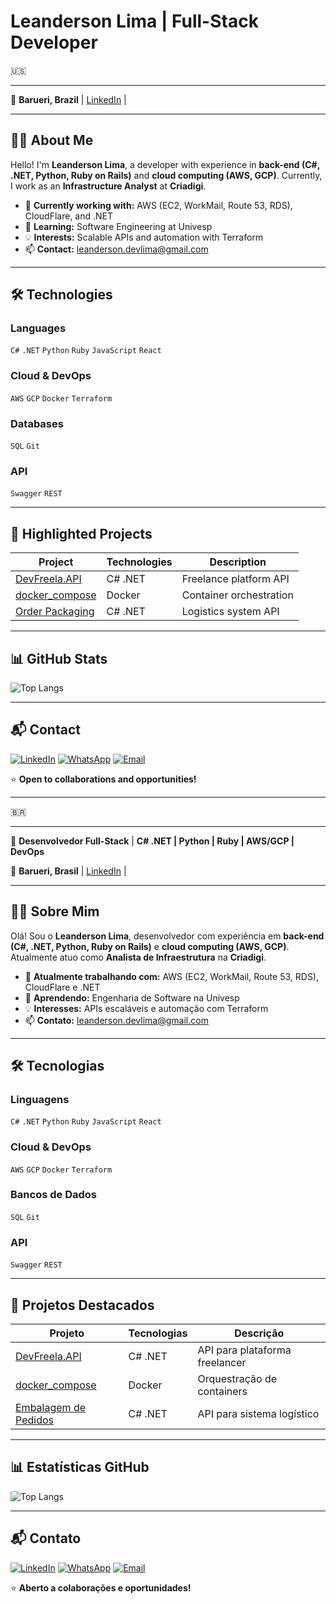 # Leanderson Lima | Full-Stack Developer

🇺🇸 

---

📍 **Barueri, Brazil** | [LinkedIn](https://www.linkedin.com/in/leanderson-dias-de-lima/) |  

---  

## 👨‍💻 About Me  

Hello! I'm **Leanderson Lima**, a developer with experience in **back-end (C#, .NET, Python, Ruby on Rails)** and **cloud computing (AWS, GCP)**. Currently, I work as an **Infrastructure Analyst** at **Criadigi**.  

- 🔭 **Currently working with:** AWS (EC2, WorkMail, Route 53, RDS), CloudFlare, and .NET  
- 🌱 **Learning:** Software Engineering at Univesp  
- 💡 **Interests:** Scalable APIs and automation with Terraform  
- 📫 **Contact:** [leanderson.devlima@gmail.com](mailto:leanderson.devlima@gmail.com)  

---  

## 🛠️ Technologies  

### Languages  
`C#` `.NET` `Python` `Ruby` `JavaScript` `React`  

### Cloud & DevOps  
`AWS` `GCP` `Docker` `Terraform`  

### Databases  
`SQL` `Git`  

### API  
`Swagger` `REST`  

---  

## 📂 Highlighted Projects  

| Project | Technologies | Description |  
|---------|------------|-----------|  
| [DevFreela.API](https://github.com/LeanDevLima/DevFreela.API) | C# .NET | Freelance platform API |  
| [docker_compose](https://github.com/LeanDevLima/docker_compose) | Docker | Container orchestration |  
| [Order Packaging](https://github.com/LeanDevLima/EmbalagemPedidos) | C# .NET | Logistics system API |  

---  

## 📊 GitHub Stats  

![Top Langs](https://github-readme-stats.vercel.app/api/top-langs/?username=LeanDevLima&layout=compact)  

---  

## 📬 Contact  

[![LinkedIn](https://img.shields.io/badge/LinkedIn-0077B5?style=flat&logo=linkedin)](https://www.linkedin.com/in/leanderson-dias-de-lima/)
[![WhatsApp](https://img.shields.io/badge/WhatsApp-25D366?style=flat&logo=whatsapp)](https://wa.me/5511940139899)
[![Email](https://img.shields.io/badge/Email-D14836?style=flat&logo=gmail)](mailto:leanderson.devlima@gmail.com)

⭐ **Open to collaborations and opportunities!**  


---

🇧🇷

---


🚀 **Desenvolvedor Full-Stack** | **C# .NET | Python | Ruby | AWS/GCP | DevOps**

📍 **Barueri, Brasil** | [LinkedIn](https://www.linkedin.com/in/leanderson-dias-de-lima/) | 

---

## 👨‍💻 Sobre Mim

Olá! Sou o **Leanderson Lima**, desenvolvedor com experiência em **back-end (C#, .NET, Python, Ruby on Rails)** e **cloud computing (AWS, GCP)**. Atualmente atuo como **Analista de Infraestrutura** na **Criadigi**.

- 🔭 **Atualmente trabalhando com:** AWS (EC2, WorkMail, Route 53, RDS), CloudFlare e .NET
- 🌱 **Aprendendo:** Engenharia de Software na Univesp
- 💡 **Interesses:** APIs escaláveis e automação com Terraform
- 📫 **Contato:** [leanderson.devlima@gmail.com](mailto:leanderson.devlima@gmail.com)

---

## 🛠️ Tecnologias

### Linguagens
`C#` `.NET` `Python` `Ruby` `JavaScript` `React`

### Cloud & DevOps
`AWS` `GCP` `Docker` `Terraform`

### Bancos de Dados
`SQL` `Git`

### API
`Swagger` `REST`

---

## 📂 Projetos Destacados

| Projeto | Tecnologias | Descrição |
|---------|------------|-----------|
| [DevFreela.API](https://github.com/LeanDevLima/DevFreela.API) | C# .NET | API para plataforma freelancer |
| [docker_compose](https://github.com/LeanDevLima/docker_compose) | Docker | Orquestração de containers |
| [Embalagem de Pedidos](https://github.com/LeanDevLima/EmbalagemPedidos) | C# .NET | API para sistema logístico |

---

## 📊 Estatísticas GitHub

![Top Langs](https://github-readme-stats.vercel.app/api/top-langs/?username=LeanDevLima&layout=compact)

---

## 📬 Contato

[![LinkedIn](https://img.shields.io/badge/LinkedIn-0077B5?style=flat&logo=linkedin)](https://www.linkedin.com/in/leanderson-dias-de-lima/)
[![WhatsApp](https://img.shields.io/badge/WhatsApp-25D366?style=flat&logo=whatsapp)](https://wa.me/5511940139899)
[![Email](https://img.shields.io/badge/Email-D14836?style=flat&logo=gmail)](mailto:leanderson.devlima@gmail.com)

⭐ **Aberto a colaborações e oportunidades!**